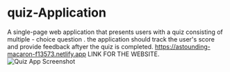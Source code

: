 # quiz-Application
A single-page web application that presents users with a quiz consisting of multiple - choice question . the application should track the user's  score and provide feedback aftyer the quiz is completed. 
https://astounding-macaron-f13573.netlify.app LINK FOR THE WEBSITE. 
![Quiz App Screenshot](new-folder/WhatsApp%20Image%202025-05-04%20at%2022.02.13_df3badb6.jpg)
